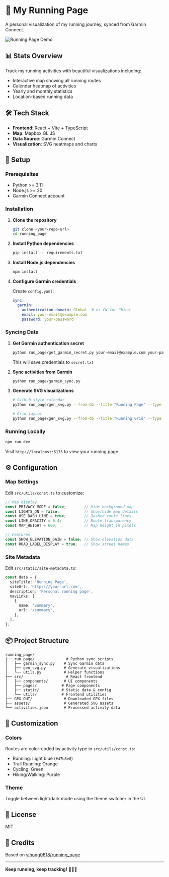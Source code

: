 # 🏃 My Running Page

A personal visualization of my running journey, synced from Garmin Connect.

![Running Page Demo](https://user-images.githubusercontent.com/15976103/98808834-c02f1d80-2457-11eb-9a7c-70e91faa5e30.gif)

## 📊 Stats Overview

Track my running activities with beautiful visualizations including:
- Interactive map showing all running routes
- Calendar heatmap of activities
- Yearly and monthly statistics
- Location-based running data

## 🛠️ Tech Stack

- **Frontend**: React + Vite + TypeScript
- **Map**: Mapbox GL JS
- **Data Source**: Garmin Connect
- **Visualization**: SVG heatmaps and charts

## 🚀 Setup

### Prerequisites

- Python >= 3.11
- Node.js >= 20
- Garmin Connect account

### Installation

1. **Clone the repository**
   ```bash
   git clone <your-repo-url>
   cd running_page
   ```

2. **Install Python dependencies**
   ```bash
   pip install -r requirements.txt
   ```

3. **Install Node.js dependencies**
   ```bash
   npm install
   ```

4. **Configure Garmin credentials**
   
   Create `config.yaml`:
   ```yaml
   sync:
     garmin:
       authentication_domain: Global  # or CN for China
       email: your-email@example.com
       password: your-password
   ```

### Syncing Data

1. **Get Garmin authentication secret**
   ```bash
   python run_page/get_garmin_secret.py your-email@example.com your-password
   ```
   This will save credentials to `secret.txt`

2. **Sync activities from Garmin**
   ```bash
   python run_page/garmin_sync.py
   ```

3. **Generate SVG visualizations**
   ```bash
   # GitHub-style calendar
   python run_page/gen_svg.py --from-db --title "Running Page" --type github --athlete "Your Name" --special-distance 10 --special-distance2 20 --special-color yellow --special-color2 red --output assets/github.svg --use-localtime --min-distance 0.5

   # Grid layout
   python run_page/gen_svg.py --from-db --title "Running Grid" --type grid --athlete "Your Name" --output assets/grid.svg --min-distance 0.5 --special-color yellow --special-color2 red --special-distance 10 --special-distance2 20 --use-localtime
   ```

### Running Locally

```bash
npm run dev
```

Visit `http://localhost:5173` to view your running page.

## ⚙️ Configuration

### Map Settings

Edit `src/utils/const.ts` to customize:

```typescript
// Map display
const PRIVACY_MODE = false;        // Hide background map
const LIGHTS_ON = false;           // Show/hide map details
const USE_DASH_LINE = true;        // Dashed route lines
const LINE_OPACITY = 0.4;          // Route transparency
const MAP_HEIGHT = 600;            // Map height in pixels

// Features
const SHOW_ELEVATION_GAIN = false; // Show elevation data
const ROAD_LABEL_DISPLAY = true;   // Show street names
```

### Site Metadata

Edit `src/static/site-metadata.ts`:

```typescript
const data = {
  siteTitle: 'Running Page',
  siteUrl: 'https://your-url.com',
  description: 'Personal running page',
  navLinks: [
    {
      name: 'Summary',
      url: '/summary',
    },
  ],
};
```

## 📦 Project Structure

```
running_page/
├── run_page/              # Python sync scripts
│   ├── garmin_sync.py    # Sync Garmin data
│   ├── gen_svg.py        # Generate visualizations
│   └── utils.py          # Helper functions
├── src/                   # React frontend
│   ├── components/       # UI components
│   ├── pages/           # Page components
│   ├── static/          # Static data & config
│   └── utils/           # Frontend utilities
├── GPX_OUT/              # Downloaded GPX files
├── assets/               # Generated SVG assets
└── activities.json       # Processed activity data
```

## 🎨 Customization

### Colors

Routes are color-coded by activity type in `src/utils/const.ts`:
- Running: Light blue (`#47b8e0`)
- Trail Running: Orange
- Cycling: Green
- Hiking/Walking: Purple

### Theme

Toggle between light/dark mode using the theme switcher in the UI.

## 📝 License

MIT

## 🙏 Credits

Based on [yihong0618/running_page](https://github.com/yihong0618/running_page)

---

**Keep running, keep tracking!** 🏃‍♂️💨

